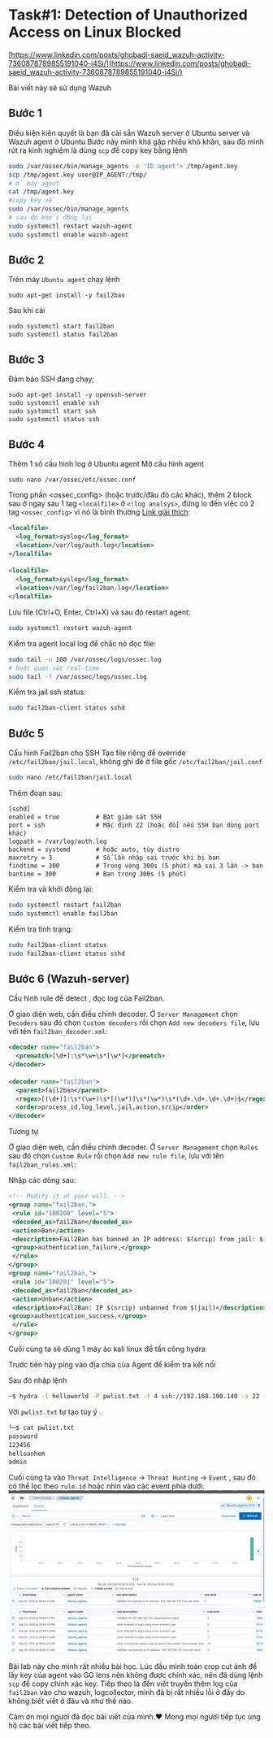# Task#1: Detection of Unauthorized Access on Linux Blocked
[https://www.linkedin.com/posts/ghobadi-saeid_wazuh-activity-7360878789855191040-i4Si/](https://www.linkedin.com/posts/ghobadi-saeid_wazuh-activity-7360878789855191040-i4Si/)

Bài viết này sẽ sử dụng Wazuh

## Bước 1
Điều kiện kiên quyết là bạn đã cài sẵn Wazuh server ở Ubuntu server và Wazuh agent ở Ubuntu
Bước này mình khá gặp nhiều khó khăn, sau đó mình rút ra kinh nghiệm là dùng `scp` để copy key bằng lệnh 
```bash
sudo /var/ossec/bin/manage_agents -e 'ID agent'> /tmp/agent.key
scp /tmp/agent.key user@IP_AGENT:/tmp/
# ở máy agent
cat /tmp/agent.key
#copy key về
sudo /var/ossec/bin/manage_agents
# sau đó khởi động lại
sudo systemctl restart wazuh-agent
sudo systemctl enable wazuh-agent
```
## Bước 2
Trên máy `Ubuntu agent` chạy lệnh
```
sudo apt-get install -y fail2ban 
```
Sau khi cài 
``` 
sudo systemctl start fail2ban
sudo systemctl status fail2ban
```
## Bước 3
Đảm bảo SSH đang chạy;
```
sudo apt-get install -y openssh-server
sudo systemctl enable ssh
sudo systemctl start ssh
sudo systemctl status ssh
```
## Bước 4
Thêm 1 số cấu hình log ở Ubuntu agent
Mở cấu hình agent
```
sudo nano /var/ossec/etc/ossec.conf
```
Trong phần <ossec_config> (hoặc trước/đâu đó các <localfile> khác), thêm 2 block sau ở ngay sau 1 tag `<localfile>` ở `<!log analsys>`, đừng lo đến việc có 2 tag `<ossec_config>` vì nó là bình thường [Link giải thích](https://github.com/wazuh/wazuh-packages/issues/17):
```xml
<localfile>
  <log_format>syslog</log_format>
  <location>/var/log/auth.log</location>
</localfile>

<localfile>
  <log_format>syslog</log_format>
  <location>/var/log/fail2ban.log</location>
</localfile>
```
Lưu file (Ctrl+O, Enter, Ctrl+X) và sau đó restart agent:
```bash
sudo systemctl restart wazuh-agent
```
Kiểm tra agent local log để chắc nó đọc file:
```bash
sudo tail -n 100 /var/ossec/logs/ossec.log
# hoặc quan sát real-time
sudo tail -f /var/ossec/logs/ossec.log
```
Kiểm tra jail ssh status:
```bash
sudo fail2ban-client status sshd
```
## Bước 5
Cấu hình Fail2ban cho SSH
Tạo file riêng để override `/etc/fail2ban/jail.local`, không ghi đè ở file gốc `/etc/fail2ban/jail.conf`
```bash
sudo nano /etc/fail2ban/jail.local
```
Thêm đoạn sau:
```
[sshd]
enabled = true          # Bật giám sát SSH
port = ssh              # Mặc định 22 (hoặc đổi nếu SSH bạn dùng port khác)
logpath = /var/log/auth.log
backend = systemd       # hoặc auto, tùy distro
maxretry = 3            # Số lần nhập sai trước khi bị ban
findtime = 300          # Trong vòng 300s (5 phút) mà sai 3 lần -> ban
bantime = 300           # Ban trong 300s (5 phút)
```
Kiểm tra và khởi động lại:
```bash
sudo systemctl restart fail2ban
sudo systemctl enable fail2ban
```
Kiểm tra tình trạng:
```bash
sudo fail2ban-client status
sudo fail2ban-client status sshd
```

## Bước 6 (Wazuh-server)
Cấu hình rule để detect , đọc log của Fail2ban.

Ở giao diện web, cần điều chỉnh decoder.
Ở `Server Management` chọn `Decoders` sau đó chọn `Custom decoders` rồi chọn `Add new decoders file`, lưu với tên `fail2ban_decoder.xml`:
```xml
<decoder name="fail2ban">
  <prematch>[\d+]:\s*\w+\s*[\w*]</prematch>
</decoder>

<decoder name="fail2ban">
  <parent>fail2ban</parent>
  <regex>[(\d+)]:\s*(\w+)\s*[(\w*)]\s*(\w*)\s*(\d+.\d+.\d+.\d+)$</regex>
  <order>process_id,log_level,jail,action,srcip</order>
</decoder>
```

Tương tự

Ở giao diện web, cần điều chỉnh decoder.
Ở `Server Management` chọn `Rules` sau đó chọn `Custom Rule` rồi chọn `Add new rule file`, lưu với tên `fail2ban_rules.xml`:

Nhập các dòng sau:
```xml
<!-- Modify it at your will. -->
<group name="fail2ban,">
 <rule id="100200" level="5">
 <decoded_as>fail2ban</decoded_as>
 <action>Ban</action>
 <description>Fail2Ban has banned an IP address: $(srcip) from jail: $(jail)</description>
 <group>authentication_failure,</group>
 </rule>
</group>
<group name="fail2ban,">
 <rule id="100201" level="5">
 <decoded_as>fail2ban</decoded_as>
 <action>Unban</action>
 <description>Fail2Ban: IP $(srcip) unbanned from $(jail)</description>
<group>authentication_success,</group>
 </rule>
</group>

```
Cuối cùng ta sẽ dùng 1 máy ảo kali linux để tấn công hydra

Trước tiên hãy ping vào địa chỉa của Agent để kiểm tra kết nối 

Sau đó nhập lệnh
```bash
─$ hydra -l helloworld -P pwlist.txt -t 4 ssh://192.168.190.140 -s 22 -f
```
Với `pwlist.txt` tự tạo tùy ý .
```bash
└─$ cat pwlist.txt
password
123456
helloanhem
admin
```
Cuối cùng ta vào `Threat Intelligence` -> `Threat Hunting` -> `Event` , sau đó có thể lọc theo `rule.id` hoặc nhìn vào các event phía dưới.
![](images/2025-09-26-09-06-20.png)
![](images/2025-09-26-09-18-04.png)

Bài lab này cho mình rất nhiều bài học. Lúc đầu mình toàn crop cut ảnh để lấy key của agent vào GG lens nên không được chính xác, nên đã dùng lệnh `scp` để copy chính xác key. Tiếp theo là đến viết truyền thêm log của `fail2ban` vào cho wazuh, logcollector, mình đã bị rất nhiều lỗi ở đấy do không biết viết ở đâu và như thế nào.

Cảm ơn mọi người đã đọc bài viết của mình.❤️ 
Mong mọi người tiếp tục ủng hộ các bài viết tiếp theo.